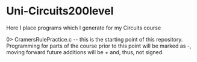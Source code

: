 # Uni-Circuits200level
Here I place programs which I generate for my Circuits course

0> CramersRulePractice.c -- this is the starting point of this repository. Programming for parts of the course prior to this point will be marked as -, moving forward future additions will be + and, thus, not signed.
